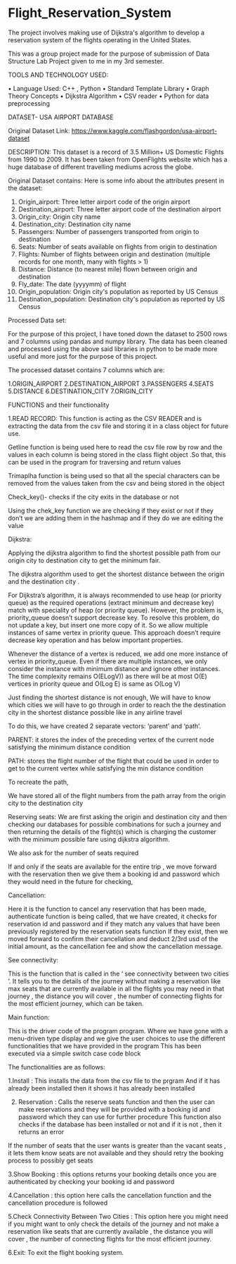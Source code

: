 # Flight_Reservation_System
The project involves making use of Dijkstra's algorithm to develop a reservation system of the flights operating in the United States.

This was a group project made for the purpose of submission of Data Structure Lab Project given to me in my 3rd semester.

TOOLS AND TECHNOLOGY USED:
 
 
•	Language Used: C++ , Python
•	Standard Template Library
•	Graph Theory Concepts
•	Dijkstra Algorithm
•	CSV reader
•	Python for data preprocessing               


DATASET-
USA AIRPORT DATABASE

Original Dataset Link: https://www.kaggle.com/flashgordon/usa-airport-dataset

DESCRIPTION:
This dataset is a record of 3.5 Million+ US Domestic Flights from 1990 to 2009. It has been taken from OpenFlights website which has a huge database of different travelling mediums across the globe.


Original Dataset contains:
Here is some info about the attributes present in the dataset:
1.	Origin_airport: Three letter airport code of the origin airport
2.	Destination_airport: Three letter airport code of the destination airport
3.	Origin_city: Origin city name
4.	Destination_city: Destination city name
5.	Passengers: Number of passengers transported from origin to destination
6.	Seats: Number of seats available on flights from origin to destination
7.	Flights: Number of flights between origin and destination (multiple records for one month, many with flights > 1)
8.	Distance: Distance (to nearest mile) flown between origin and destination
9.	Fly_date: The date (yyyymm) of flight
10.	Origin_population: Origin city's population as reported by US Census
11.	Destination_population: Destination city's population as reported by US Census
 
Processed Data set:

For the purpose of this project, I have toned down the dataset to 2500 rows and 7 columns using pandas and numpy library. The data has been cleaned and processed using the above said libraries in python to be made more useful and more just for the purpose of this project.

The processed dataset contains 7 columns which are:

1.ORIGIN_AIRPORT
2.DESTINATION_AIRPORT
3.PASSENGERS
4.SEATS
5.DISTANCE
6.DESTINATION_CITY
7.ORIGIN_CITY


FUNCTIONS and their functionality 

1.READ RECORD: This function is acting as the CSV READER and is extracting the data from the csv file and storing it in a class object for future use.

Getline function is being used here to read the csv file row by row and the values in each column is being stored in the class flight object .So that, this can be used in the program for traversing and return values

Trimaplha function is being used so that all the special characters can be removed from the values taken from the csv and being stored in the object 

Check_key()- checks if the city exits in the database or not 

Using the chek_key function we are checking if they exist or not if they don’t we are adding them in the hashmap and if they do we are editing the value

Dijkstra:

Applying the dijkstra algorithm to find the shortest possible path from our origin city to destination city to get the minimum fair.

The dijkstra algorithm used to get the shortest distance between the origin and the destination city .
  
For Dijkstra’s algorithm, it is always recommended to use heap (or priority queue) as the required operations (extract minimum and decrease key) match with speciality of heap (or priority queue). However, the problem is, priority_queue doesn’t support decrease key. To resolve this problem, do not update a key, but insert one more copy of it. So we allow multiple instances of same vertex in priority queue. This approach doesn’t require decrease key operation and has below important properties.

Whenever the distance of a vertex is reduced, we add one more instance of vertex in priority_queue. Even if there are multiple instances, we only consider the instance with minimum distance and ignore other instances.
The time complexity remains O(ELogV)) as there will be at most O(E) vertices in priority queue and O(Log E) is same as O(Log V) 

Just finding the shortest distance is not enough,
We will have to know which cities we will have to go through in order to reach the the destination city in the shortest distance possible like in any airline travel

To do this, we have created 2 separate vectors: ‘parent’ and ‘path’.
 
PARENT: it stores the index of the preceding vertex of the current node satisfying the minimum distance condition

PATH: stores the flight number of the flight that could be used in order to get to the current vertex while satisfying the min distance condition

To recreate the path,

We have stored all of the flight numbers from the path array from the origin city to the destination city 


Reserving seats:
We are first asking the origin and destination city and then checking our databases for possible combinations for such a journey and then returning the details of the flight(s) which is charging the customer with the minimum possible fare using dijkstra algorithm.

We also ask for the number of seats required 

If and only if the seats are available for the entire trip , we move forward with the reservation then we give them a booking id and password which they would need in the future for checking, 

Cancellation:

Here it is the function to cancel any reservation that has been made, 
authenticate function is being called, that we have created, it checks for reservation id and password and if they match any values that have been previously registered by the reservation seats function
If they exist, then we moved forward to confirm their cancellation and deduct 2/3rd usd of the initial amount, as the cancellation fee and show the cancellation message.

See connectivity:
 
This is the function that is called in the ‘ see connectivity between two cities ’.
It tells you to the details of the journey  without making a reservation like max seats that are currently available in all the flights you may need in that journey , the distance you will cover , the number of connecting flights for the most efficient journey, which can be taken.


Main function:

This is the driver code of the program program.
Where we have gone with a menu-driven type display and we give the user choices to use the different functionalities that we have provided in the program
This has been executed via a simple switch case code block

The functionalities are as follows:

1.Install : This installs the data from the csv file to the prgram
And if it has already been installed then it shows it has already been installed

2. Reservation : Calls the reserve seats function and then the user can make reservations and they will be provided with a booking id and password which they can use for further procedure
This function also checks if the database has been installed or not and if it is not , then it returns an error

If the  number of seats that the user wants is greater than the vacant seats , it lets them know seats are not available and they should retry the booking process to possibly get seats 

3.Show Booking : this options returns your booking details once you are authenticated by checking your booking id and password

4.Cancellation : this option here calls the cancellation function and the cancellation procedure is followed

5.Check Connectivity Between Two Cities : This option here you might need if you might want to only check the details of the journey and not make a reservation like seats that are currently available , the distance you will cover , the number of connecting flights for the most efficient journey.

6.Exit: To exit the flight booking system.


